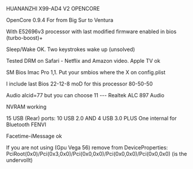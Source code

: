 HUANANZHI X99-AD4 V2 OPENCORE


OpenCore 0.9.4 For from Big Sur to Ventura

With E52696v3 processor with last modified firmware enabled in bios (turbo-boost)+

Sleep/Wake OK. Two keystrokes wake up (unsolved)

Tested DRM on Safari - Netflix and Amazon video. Apple TV ok

SM Bios Imac Pro 1,1. Put your smbios where the X on config.plist

I include last Bios 22-12-8 moD for this processor 80-50-50 

Audio alcid=77 but you can choose 11 --- Realtek ALC 897 Audio

NVRAM working

15 USB (Rear) ports: 10 USB 2.0 AND 4 USB 3.0 PLUS One internal for Bluetooth FENVI

Facetime-iMessage ok

If you are not using (Gpu Vega 56) remove from DeviceProperties: PciRoot(0x0)/Pci(0x3,0x0)/Pci(0x0,0x0)/Pci(0x0,0x0)/Pci(0x0,0x0)  (is the undervollt)

